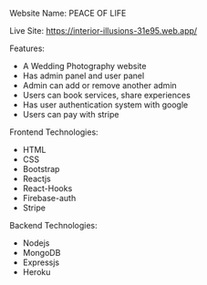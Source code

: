  Website Name: PEACE OF LIFE 

 Live Site: https://interior-illusions-31e95.web.app/

  Features:

  - A Wedding Photography website 
  - Has admin panel and user panel
  - Admin can add or remove another admin
  - Users can book services, share experiences 
  - Has user authentication system with google
  - Users can pay with stripe

Frontend Technologies:
  - HTML
  - CSS
  - Bootstrap
  - Reactjs
  - React-Hooks
  - Firebase-auth
  - Stripe

Backend Technologies:
  - Nodejs
  - MongoDB
  - Expressjs
  - Heroku

